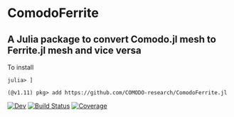# ComodoFerrite

## A Julia package to convert Comodo.jl mesh to Ferrite.jl mesh and vice versa

To install
```
julia> ]

(@v1.11) pkg> add https://github.com/COMODO-research/ComodoFerrite.jl

```
<!--[![Stable](https://img.shields.io/badge/docs-stable-blue.svg)](https://COMODO-research.github.io/ComodoFerrite.jl/stable/)-->

[![Dev](https://img.shields.io/badge/docs-dev-blue.svg)](https://COMODO-research.github.io/ComodoFerrite.jl/dev/)
[![Build Status](https://github.com/COMODO-research/ComodoFerrite.jl/actions/workflows/CI.yml/badge.svg?branch=main)](https://github.com/COMODO-research/ComodoFerrite.jl/actions/workflows/CI.yml?query=branch%3Amain)
[![Coverage](https://codecov.io/gh/COMODO-research/ComodoFerrite.jl/branch/main/graph/badge.svg)](https://codecov.io/gh/COMODO-research/ComodoFerrite.jl)
